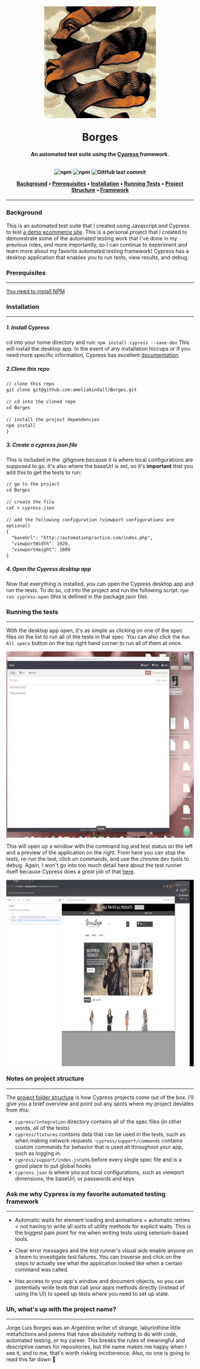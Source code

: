 <div class="header">
   <h1 align="center">
      <img src="https://github.com/ameliakindall/Borges/blob/master/borgesalt.jpg" alt="Borges Ribbon Person" align="center" width="300" height="300"/>
      <br></br>
      Borges
   </h1>
   <h4 align="center">
      An automated test suite using the
      <a href="https://www.cypress.io"> Cypress </a>
      framework.
   <br></br>
      <p class="badges" align="center">
         <img alt="npm" src="https://img.shields.io/npm/v/npm?style=for-the-badge">
         <img alt="npm" src="https://img.shields.io/npm/v/cypress?color=Orange&label=Cypress&style=for-the-badge">
         <img alt="GitHub last commit" src="https://img.shields.io/github/last-commit/ameliakindall/Borges?color=teal&style=for-the-badge">
      </p>
      <p class="table-of-contents" align="center">
         <a href="#background">Background</a>
         &bull;
         <a href="#prerequisites">Prerequisites</a>
         &bull;
         <a href="#installation">Installation</a>
         &bull;
         <a href="#running-the-tests">Running Tests</a>
         &bull;
         <a href="#notes-on-project-structure">Project Structure</a>
         &bull;
         <a href="#ask-me-why-cypress-is-my-favorite-automated-testing-framework">Framework</a>
      </p>
   </h4>
   <hr>
</div>

### Background
This is an automated test suite that I created using Javascript and Cypress to test [a demo ecommerce site](http://automationpractice.com/index.php). This is a personal project that I created to demonstrate some of the automated testing work that I've done in my previous roles, and more importantly, so I can continue to experiment and learn more about my favorite automated testing framework! Cypress has a desktop application that enables you to run tests, view results, and debug.

### Prerequisites
---
[You need to install NPM](https://www.npmjs.com/get-npm)

### Installation
---
##### 1. Install Cypress
cd into your home directory and run:
`npm install cypress --save-dev`
This will install the desktop app. In the event of any installation hiccups or if you need more specific information, Cypress has excellent [documentation](https://on.cypress.io/guides/installing-and-running#section-installing).

##### 2.Clone this repo
```
// clone this repo 
git clone git@github.com:ameliakindall/Borges.git

// cd into the cloned repo
cd Borges

// install the project dependencies
npm install
}
```
##### 3. Create a cypress.json file
This is included in the .gitignore because it is where local configurations are supposed to go. It's also where the baseUrl is set, so it's **important** that you add this to get the tests to run:
```
// go to the project
cd Borges

// create the file 
cat > cypress.json

// add the following configuration (viewport configurations are optional)
{
  "baseUrl": "http://automationpractice.com/index.php",
  "viewportWidth": 1920,
  "viewportHeight": 1080
}
```
##### 4. Open the Cypress desktop app
Now that everything is installed, you can open the Cypress desktop app and run the tests. To do so, cd into the project and run the following script: `npm run cypress:open` (this is defined in the package.json file).

### Running the tests
---
With the desktop app open, it's as simple as clicking on one of the spec files on the list to run all of the tests in that spec. You can also click the `Run All specs` button on the top right hand corner to run all of them at once. 
<p align="center">
<img src="https://github.com/ameliakindall/Borges/blob/master/run-spec.gif" width="800" height="500" alt="run the spec" align="center">                                                                                                               </p>

This will open up a window with the command log and test status on the left and a preview of the application on the right. From here you can stop the tests, re-run the test, click on commands, and use the chrome dev tools to debug. Again, I won't go into too much detail here about the test runner itself because Cypress does a great job of that [here](https://docs.cypress.io/guides/core-concepts/test-runner.html#Overview).
<p align="center">
<img src="https://github.com/ameliakindall/Borges/blob/master/test-runner.gif" width="800" height="500" alt="test runner" align="center">
</p>

### Notes on project structure
---
The [project folder structure](https://docs.cypress.io/guides/core-concepts/writing-and-organizing-tests.html#Folder-Structure) is how Cypress projects come out of the box. I'll give you a brief overview and point out any spots where my project deviates from this:
- `cypress/integration` directory contains all of the spec files (in other words, all of the tests)
- `cypress/fixtures` contains data that can be used in the tests, such as when making network requests
-`cypress/support/commands` contains custom commands for behavior that is used all throughout your app, such as logging in.
- `cypress/support/index.js`runs before every single spec file and is a good place to put global hooks
- `cypress.json` is where you put local configurations, such as viewport dimensions, the baseUrl, or passwords and keys

### Ask me why Cypress is my favorite automated testing framework
---
- Automatic waits for element loading and animations + automatic retries = not having to write all sorts of utility methods for explicit waits. This is the biggest pain point for me when writing tests using selenium-based tools.

- Clear error messages and the test runner's visual aids enable anyone on a team to investigate test failures. You can traverse and click on the steps to actually see what the application looked like when a certain command was called. 

- Has access to your app's window and document objects, so you can potentially write tests that call your apps methods directly (instead of using the UI) to speed up tests where you need to set up state. 

### Uh, what's up with the project name?
---
Jorge Luis Borges was an Argentine writer of strange, labyrinthine little metafictions and poems that have absolutely nothing to do with code, automated testing, or my career. This breaks the rules of meaningful and descriptive names for repositories, but the name makes me happy when I see it, and to me, that's worth risking incoherence. Also, no one is going to read this far down :rainbow:

